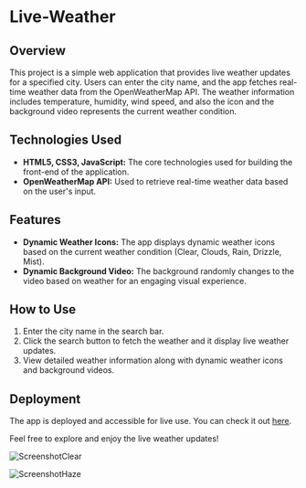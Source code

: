 # Live-Weather

## Overview

This project is a simple web application that provides live weather updates for a specified city. Users can enter the city name, and the app fetches real-time weather data from the OpenWeatherMap API. The weather information includes temperature, humidity, wind speed, and also the icon and the background video represents the current weather condition.

## Technologies Used

- **HTML5, CSS3, JavaScript:** The core technologies used for building the front-end of the application.
- **OpenWeatherMap API:** Used to retrieve real-time weather data based on the user's input.

## Features

- **Dynamic Weather Icons:** The app displays dynamic weather icons based on the current weather condition (Clear, Clouds, Rain, Drizzle, Mist).
- **Dynamic Background Video:** The background randomly changes to the video based on weather for an engaging visual experience.

## How to Use

1. Enter the city name in the search bar.
2. Click the search button to fetch the weather and it display live weather updates.
3. View detailed weather information along with dynamic weather icons and background videos.

## Deployment

The app is deployed and accessible for live use. You can check it out [here]( https://lalitha9300.github.io/Live-Weather/).

Feel free to explore and enjoy the live weather updates!

![ScreenshotClear](https://github.com/Lalitha9300/Live-Weather/assets/160124149/46805767-93bf-4118-92a8-db7ee493ea84)

![ScreenshotHaze](https://github.com/Lalitha9300/Live-Weather/assets/160124149/9a1d53bb-f30e-49a7-a113-ba8e7ffd32ee)


